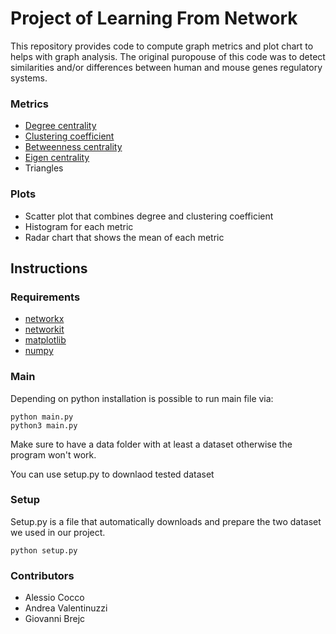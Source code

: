 # Project of Learning From Network

This repository provides code to compute graph metrics and plot chart to helps with graph analysis.
The original puropouse of this code was to detect similarities and/or differences between human and mouse genes regulatory systems.

### Metrics
- [Degree centrality](https://en.wikipedia.org/wiki/Centrality)
- [Clustering coefficient](https://en.wikipedia.org/wiki/Clustering_coefficient)
- [Betweenness centrality](https://en.wikipedia.org/wiki/Betweenness_centrality)
- [Eigen centrality](https://en.wikipedia.org/wiki/Eigenvector_centrality)
- Triangles

### Plots
- Scatter plot that combines degree and clustering coefficient
- Histogram for each metric
- Radar chart that shows the mean of each metric

## Instructions

### Requirements
- [networkx](https://networkx.org/)
- [networkit](https://networkit.github.io/)
- [matplotlib](https://matplotlib.org/)
- [numpy](https://numpy.org/)

### Main
Depending on python installation is possible to run main file via:
``` 
python main.py
python3 main.py
```
Make sure to have a data folder with at least a dataset otherwise the program won't work. 

You can use setup.py to downlaod tested dataset

### Setup
Setup.py is a file that automatically downloads and prepare the two dataset we used in our project.
```
python setup.py
```

### Contributors
- Alessio Cocco
- Andrea Valentinuzzi
- Giovanni Brejc